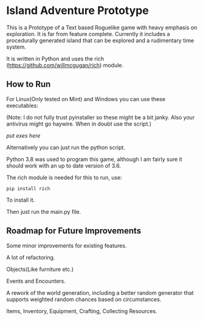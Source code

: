 # Island Adventure Prototype


This is a Prototype of a Text based Roguelike game with heavy emphasis on exploration. It is far from feature complete. Currently it includes a procedurally generated island that can be explored and a rudimentary time system. 


It is written in Python and uses the rich (https://github.com/willmcgugan/rich) module.


## How to Run

For Linux(Only tested on Mint) and Windows you can use these executables:

(Note: I do not fully trust pyinstaller so these might be a bit janky. Also your antivirus might go haywire. When in doubt use the script.)

*put exes here*

Alternatively you can just run the python script.

 


Python 3.8 was used to program this game, although I am fairly sure it should work with an up to date version of 3.6.

The rich module is needed for this to run, use:

```
pip install rich
```

To install it.

Then just run the main.py file.


## Roadmap for Future Improvements


Some minor improvements for existing features.

A lot of refactoring.

Objects(Like furniture etc.)

Events and Encounters.

A rework of the world generation, including a better random generator that supports weighted random chances based on circumstances. 

Items, Inventory, Equipment, Crafting, Collecting Resources.
